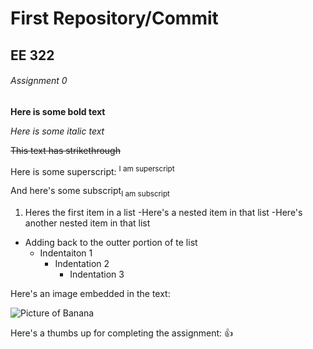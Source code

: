 # First Repository/Commit
## EE 322
###### Assignment 0

**Here is some bold text**

*Here is some italic text*

~~This text has strikethrough~~

Here is some superscript: <sup>I am superscript<sup> 

And here's some subscript<sub>I am subscript<sub>

1. Heres the first item in a list
  -Here's a nested item in that list
    -Here's another nested item in that list
  - Adding back to the outter portion of te list 
    - Indentaiton 1
      - Indentation 2
        - Indentation 3

Here's an image embedded in the text:

![Picture of Banana](https://images.immediate.co.uk/production/volatile/sites/30/2017/01/Bananas-218094b-scaled.jpg)
    
Here's a thumbs up for completing the assignment: :+1:
